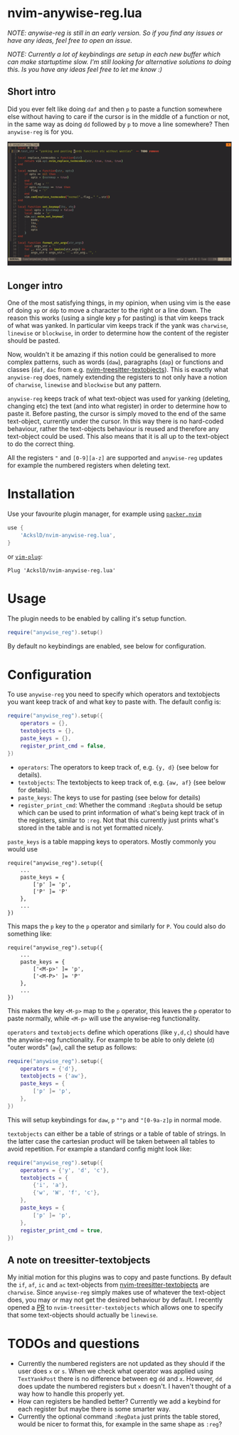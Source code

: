 # nvim-anywise-reg.lua

*NOTE: anywise-reg is still in an early version. So if you find any issues or have any ideas, feel free to open an issue.*

*NOTE: Currently a lot of keybindings are setup in each new buffer which can make startuptime slow. I'm still looking for alternative solutions to doing this. Is you have any ideas feel free to let me know :)*

## Short intro
Did you ever felt like doing `daf` and then `p` to paste a function somewhere else without having to care if the cursor is in the middle of a function or not, in the same way as doing `dd` followed by `p` to move a line somewhere? Then `anywise-reg` is for you.

![](anywise.gif)

## Longer intro
One of the most satisfying things, in my opinion, when using vim is the ease of doing `xp` or `ddp` to move a character to the right or a line down.
The reason this works (using a single key `p` for pasting) is that vim keeps track of what was yanked.
In particular vim keeps track if the yank was `charwise`, `linewise` or `blockwise`, in order to determine how the content of the register should be pasted.

Now, wouldn't it be amazing if this notion could be generalised to more complex patterns, such as words (`daw`), paragraphs (`dap`) or functions and classes (`daf`, `dac` from e.g. [nvim-treesitter-textobjects](https://github.com/nvim-treesitter/nvim-treesitter-textobjects)).
This is exactly what `anywise-reg` does, namely extending the registers to not only have a notion of `charwise`, `linewise` and `blockwise` but any pattern.

`anywise-reg` keeps track of what text-object was used for yanking (deleting, changing etc) the text (and into what register) in order to determine how to paste it.
Before pasting, the cursor is simply moved to the end of the same text-object, currently under the cursor.
In this way there is no hard-coded behaviour, rather the text-objects behaviour is reused and therefore any text-object could be used.
This also means that it is all up to the text-object to do the correct thing.

All the registers `"` and `[0-9][a-z]` are supported and `anywise-reg` updates for example the numbered registers when deleting text.

# Installation

Use your favourite plugin manager, for example using [`packer.nvim`](https://github.com/wbthomason/packer.nvim)
```lua
use {
    'AckslD/nvim-anywise-reg.lua',
}
```
or [`vim-plug`](https://github.com/junegunn/vim-plug):
```vim
Plug 'AckslD/nvim-anywise-reg.lua'
```

# Usage
The plugin needs to be enabled by calling it's setup function.
```lua
require("anywise_reg").setup()
```
By default no keybindings are enabled, see below for configuration.

# Configuration
To use `anywise-reg` you need to specify which operators and textobjects you want keep track of and what key to paste with.
The default config is:
```lua
require("anywise_reg").setup({
    operators = {},
    textobjects = {},
    paste_keys = {},
    register_print_cmd = false,
})
```
* `operators`: The operators to keep track of, e.g. `{y, d}` (see below for details).
* `textobjects`: The textobjects to keep track of, e.g. `{aw, af}` (see below for details).
* `paste_keys`: The keys to use for pasting (see below for details)
* `register_print_cmd`: Whether the command `:RegData` should be setup which can be used to print information of what's being kept track of in the registers, similar to `:reg`. Not that this currently just prints what's stored in the table and is not yet formatted nicely.

`paste_keys` is a table mapping keys to operators. Mostly commonly you would use 
```
require("anywise_reg").setup({
    ...
    paste_keys = {
        ['p' ]= 'p',
        ['P' ]= 'P'
    },
    ...
})
```
This maps the `p` key to the `p` operator and similarly for `P`.
You could also do something like:
```
require("anywise_reg").setup({
    ...
    paste_keys = {
        ['<M-p>' ]= 'p',
        ['<M-P>' ]= 'P'
    },
    ...
})
```
This makes the key `<M-p>` map to the `p` operator, this leaves the `p` operator to paste normally, while `<M-p>` will use the anywise-reg functionality.

`operators` and `textobjects` define which operations (like `y,d,c`) should have the anywise-reg functionality.
For example to be able to only delete (`d`) "outer words" (`aw`), call the setup as follows:
```lua
require("anywise_reg").setup({
    operators = {'d'},
    textobjects = {'aw'},
    paste_keys = {
        ['p' ]= 'p',
    },
})
```
This will setup keybindings for `daw`, `p` `""p` and `"[0-9a-z]p` in normal mode.

`textobjects` can either be a table of strings or a table of table of strings.
In the latter case the cartesian product will be taken between all tables to avoid repetition.
For example a standard config might look like:
```lua
require("anywise_reg").setup({
    operators = {'y', 'd', 'c'},
    textobjects = {
        {'i', 'a'},
        {'w', 'W', 'f', 'c'},
    },
    paste_keys = {
        ['p' ]= 'p',
    },
    register_print_cmd = true,
})
```

## A note on treesitter-textobjects
My initial motion for this plugins was to copy and paste functions.
By default the `if`, `af`, `ic` and `ac` text-objects from [nvim-treesitter-textobjects](https://github.com/nvim-treesitter/nvim-treesitter-textobjects) are `charwise`.
Since `anywise-reg` simply makes use of whatever the text-object does, you may or may not get the desired behaviour by default.
I recently opened a [PR](https://github.com/nvim-treesitter/nvim-treesitter-textobjects/pull/70) to `nvim-treesitter-textobjects` which allows one to specify that some text-objects should actually be `linewise`.

# TODOs and questions
* Currently the numbered registers are not updated as they should if the user does `x` or `s`.
  When we check what operator was applied using `TextYankPost` there is no difference between eg `dd` and `x`.
  However, `dd` does update the numbered registers but `x` doesn't.
  I haven't thought of a way how to handle this properly yet.
* How can registers be handled better? Currently we add a keybind for each register but maybe there is some smarter way.
* Currently the optional command `:RegData` just prints the table stored, would be nicer to format this, for example in the same shape as `:reg`?
